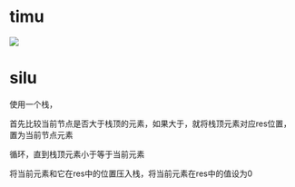 # timu

![](pics/230410-1019/img-2023-04-10-10-10-48.png)

# silu

使用一个栈，

首先比较当前节点是否大于栈顶的元素，如果大于，就将栈顶元素对应res位置，置为当前节点元素

循环，直到栈顶元素小于等于当前元素

将当前元素和它在res中的位置压入栈，将当前元素在res中的值设为0
